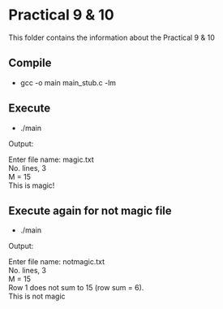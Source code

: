 # Practical 9 & 10

This folder contains the information about the Practical 9 & 10

## Compile

* gcc -o main main_stub.c -lm

## Execute

* ./main

Output: 

Enter file name: magic.txt <br>
No. lines, 3 <br>
M = 15 <br>
This is magic! <br>

## Execute again for not magic file <br>

* ./main

Output: 

Enter file name: notmagic.txt <br>
No. lines, 3<br>
M = 15<br>
Row 1 does not sum to 15 (row sum = 6).<br>
This is not magic<br>

